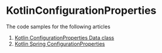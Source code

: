 # KotlinConfigurationProperties

The code samples for the following articles
1. [Kotlin ConfigurationProperties Data class](https://tedblob.com/spring-configurationproperties-kotlin-data-class/)
2. [Kotlin Spring ConfigurationProperties](https://tedblob.com/kotlin-spring-configurationproperties/)
